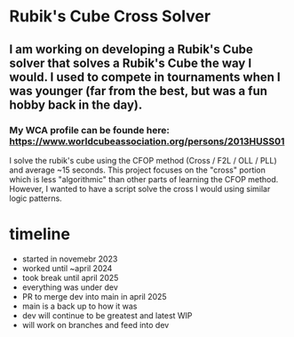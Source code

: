 # Rubik's Cube Cross Solver

## I am working on developing a Rubik's Cube solver that solves a Rubik's Cube the way I would. I used to compete in tournaments when I was younger (far from the best, but was a fun hobby back in the day). 

### My WCA profile can be founde here: https://www.worldcubeassociation.org/persons/2013HUSS01

I solve the rubik's cube using the CFOP method (Cross / F2L / OLL / PLL) and average ~15 seconds. This project focuses on the "cross" portion which is less "algorithmic" than other parts of learning the CFOP method. However, I wanted to have a script solve the cross I would using similar logic patterns.

# timeline
- started in novemebr 2023
- worked until ~april 2024
- took break until april 2025
- everything was under dev
- PR to merge dev into main in april 2025
- main is a back up to how it was
- dev will continue to be greatest and latest WIP
- will work on branches and feed into dev 

